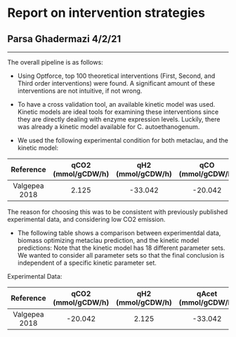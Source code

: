 # Report on intervention strategies
## Parsa Ghadermazi 4/2/21

-----
The overall pipeline is as follows:

* Using Optforce, top 100 theoretical interventions (First, Second, and Third order interventions) were found. A significant amount of these interventions are not intuitive, if not wrong.

* To have a cross validation tool, an available kinetic model was used. Kinetic models are
ideal tools for examining these interventions since they are directly dealing with enzyme expression levels. Luckily, there was already a kinetic model available for C. autoethanogenum.

* We used the following experimental condition for both metaclau, and the kinetic model:

| Reference  | qCO2 (mmol/gCDW/h) | qH2 (mmol/gCDW/h) |qCO (mmol/gCDW/h)|
| :---------: | :-----------------------------: | :----------: | :-----: |
| Valgepea 2018| 2.125 |	-33.042 | -20.042 |

The reason for choosing this was to be consistent with previously published experimental data, and considering low CO2 emission. 

* The following table shows a comparison between experimentdal data, biomass optimizing metaclau prediction, and the kinetic model predictions: Note that the kinetic model has 18 different parameter sets. We wanted to consider all parameter sets so that the final conclusion is independent of a specific kinetic parameter set. 

Experimental Data:


| Reference	| qCO2 (mmol/gCDW/h) | qH2 (mmol/gCDW/h) |  qAcet (mmol/gCDW/h)	| qetoh (mmol/gCDW/h) | qBDO (mmol/gCDW/h)| u(h-1) | 
| :-------: | :-------: | :-------: | :-------: | :-------: | :-------: | :-------: |
| Valgepea 2018 |	-20.042 |	2.125 |	-33.042 |	1.083 |	9.042	| 0 |	0.04 |

